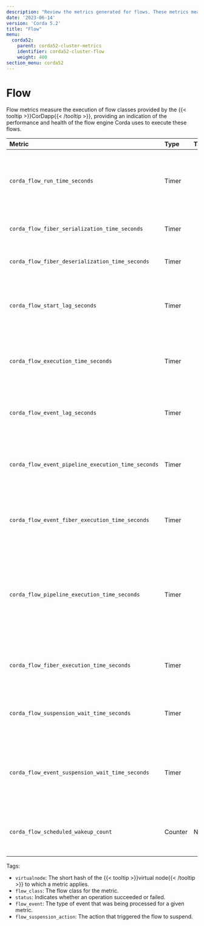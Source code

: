 ```yaml
---
description: "Review the metrics generated for flows. These metrics measure the execution of flow classes provided by the CorDapp."
date: '2023-06-14'
version: 'Corda 5.2'
title: "Flow"
menu:
  corda52:
    parent: corda52-cluster-metrics
    identifier: corda52-cluster-flow
    weight: 400
section_menu: corda52
---
```


# Flow

Flow metrics measure the execution of flow classes provided by the {{< tooltip >}}CorDapp{{< /tooltip >}}, providing an indication of the performance and health of the flow engine Corda uses to execute these flows.

<style>
table th:first-of-type {
    width: 25%;
}
table th:nth-of-type(2) {
    width: 10%;
}
table th:nth-of-type(3) {
    width: 20%;
}
table th:nth-of-type(4) {
    width: 45%;
}
</style>

| Metric | Type | Tags | Description |
| :----------- | :----------- | :----------- | :----------- |
| `corda_flow_run_time_seconds` | Timer | <ul><li>`virtualnode`</li><li>`flow_class`</li><li>`status`</li></ul> | The time it took for a flow to complete successfully or to produce an error. |
| `corda_flow_fiber_serialization_time_seconds` | Timer | <ul><li>`flow_class`</li></ul> | The time it took to serialize a flow fiber. |
| `corda_flow_fiber_deserialization_time_seconds` | Timer | <ul><li>`flow_class`</li></ul> | The time it took to serialize a flow fiber. |
| `corda_flow_start_lag_seconds` | Timer | <ul><li>`flow_class`</li></ul> | The lag between flow start event, the REST API, and the flow processor. |
| `corda_flow_execution_time_seconds` | Timer | <ul><li>`flow_class`</li><li>`status`</li></ul> | The time it took to execute the flow (excluding any start lag). |
| `corda_flow_event_lag_seconds` | Timer | <ul><li>`flow_class`</li><li>`flow_event`</li></ul> | The lag between flow event publication and processing. |
| `corda_flow_event_pipeline_execution_time_seconds` | Timer | <ul><li>`flow_class`</li><li>`flow.event`</li></ul> | The time it took to execute the pipeline for given flows and flow event types. |
| `corda_flow_event_fiber_execution_time_seconds` | Timer | <ul><li>`flow_class`</li></ul> | The time it took to execute the fiber for a single suspension point. |
| `corda_flow_pipeline_execution_time_seconds` | Timer | <ul><li>`flow_class`</li></ul> | The total time that a flow spent processing in the pipeline, rather than queued (includes fiber execution time.) |
| `corda_flow_fiber_execution_time_seconds` | Timer | <ul><li>`flow_class`</li></ul> | The total time a flow spent executing user code in the fiber. |
| `corda_flow_suspension_wait_time_seconds` | Timer | <ul><li>`flow_class`</li></ul> | The time a flow spent waiting to awake from a suspension. |
| `corda_flow_event_suspension_wait_time_seconds` | Timer | <ul><li>`flow_class`</li><li>`flow_suspension_action`</li></ul> | The time a flow spent waiting to awake from a single suspension, broken down by action. |
| `corda_flow_scheduled_wakeup_count` | Counter | None | The number of times a scheduled wakeup is published for flows. |

Tags:
* `virtualnode`: The short hash of the {{< tooltip >}}virtual node{{< /tooltip >}} to which a metric applies.
* `flow_class`: The flow class for the metric.
* `status`: Indicates whether an operation succeeded or failed.
* `flow_event`: The type of event that was being processed for a given metric.
* `flow_suspension_action`: The action that triggered the flow to suspend.
